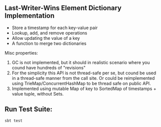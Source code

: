## Last-Writer-Wins Element Dictionary Implementation

- Store a timestamp for each key-value pair
- Lookup, add, and remove operations
- Allow updating the value of a key
- A function to merge two dictionaries
   
 
Misc properties:
1. GC is not implemented, but it should in realistic scenario where you cound have hundreds of "revisions"
2. For the simplicity this API is not thread-safe per se, but cound be used in a thread-safe manner from the call site. Or could be reimplemented using TrieMap/ConcurrentHashMap to be thread safe on public API.
3. Implemented using mutable Map of key to SortedMap of timestamps + value tuple, without Sets.

## Run Test Suite:
```sbt test```